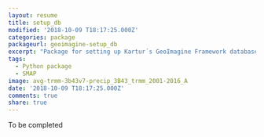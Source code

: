 ```yaml
---
layout: resume
title: setup_db
modified: '2018-10-09 T18:17:25.000Z'
categories: package
packageurl: geoimagine-setup_db
excerpt: "Package for setting up Kartur´s GeoImagine Framework database"
tags:
  - Python package
  - SMAP
image: avg-trmm-3b43v7-precip_3B43_trmm_2001-2016_A
date: '2018-10-09 T18:17:25.000Z'
comments: true
share: true
---
```


To be completed
